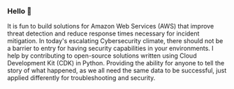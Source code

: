 ### Hello 👋

It is fun to build solutions for Amazon Web Services (AWS) that improve threat detection and reduce response times necessary for incident mitigation. In today's escalating Cybersecurity climate, there should not be a barrier to entry for having security capabilities in your environments. I help by contributing to open-source solutions written using Cloud Development Kit (CDK) in Python. Providing the ability for anyone to tell the story of what happened, as we all need the same data to be successful, just applied differently for troubleshooting and security.
